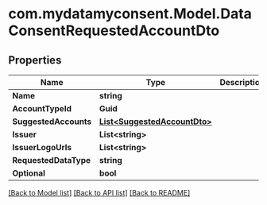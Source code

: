 # com.mydatamyconsent.Model.DataConsentRequestedAccountDto

## Properties

Name | Type | Description | Notes
------------ | ------------- | ------------- | -------------
**Name** | **string** |  | [optional] 
**AccountTypeId** | **Guid** |  | [optional] 
**SuggestedAccounts** | [**List&lt;SuggestedAccountDto&gt;**](SuggestedAccountDto.md) |  | [optional] 
**Issuer** | **List&lt;string&gt;** |  | [optional] 
**IssuerLogoUrls** | **List&lt;string&gt;** |  | [optional] 
**RequestedDataType** | **string** |  | [optional] 
**Optional** | **bool** |  | [optional] 

[[Back to Model list]](../README.md#documentation-for-models) [[Back to API list]](../README.md#documentation-for-api-endpoints) [[Back to README]](../README.md)

